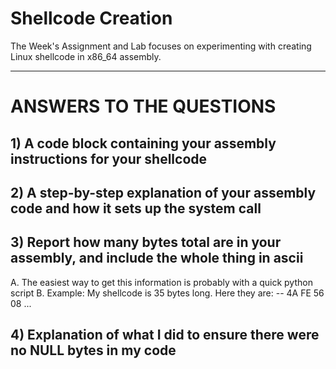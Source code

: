# Shellcode Creation

The Week's Assignment and Lab focuses on experimenting with creating Linux shellcode in x86_64 assembly.

---

# ANSWERS TO THE QUESTIONS

## 1) A code block containing your assembly instructions for your shellcode

## 2) A step-by-step explanation of your assembly code and how it sets up the system call


## 3) Report how many bytes total are in your assembly, and include the whole thing in ascii
A. The easiest way to get this information is probably with a quick python script 
B. Example: My shellcode is 35 bytes long. Here they are: -- 4A FE 56 08 ...


## 4) Explanation of what I did to ensure there were no NULL bytes in my code

